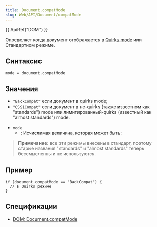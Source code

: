 ```yaml
---
title: Document.compatMode
slug: Web/API/Document/compatMode
---
```


{{ ApiRef("DOM") }}

Определяет когда документ отображается в [Quirks mode](/en/Quirks_Mode_and_Standards_Mode) или Стандартном режиме.

## Синтаксис

```
mode = document.compatMode
```

## Значения

- `"BackCompat"` если документ в quirks mode;
- `"CSS1Compat"` если документ в не-quirks (также известном как "standards") mode или лимитированный-quirks (известный как "almost standards") mode.

<!---->

- `mode`
  - : Исчислимая величина, которая может быть:

> **Примечание:** все эти режимы внесены в стандарт, поэтому старые названия "standards" и "almost standards" теперь бессмысленны и не используются.

## Пример

```
if (document.compatMode == "BackCompat") {
  // в Quirks режиме
}
```

## Спецификации

- [DOM: Document.compatMode](http://dom.spec.whatwg.org/#dom-document-compatmode)
